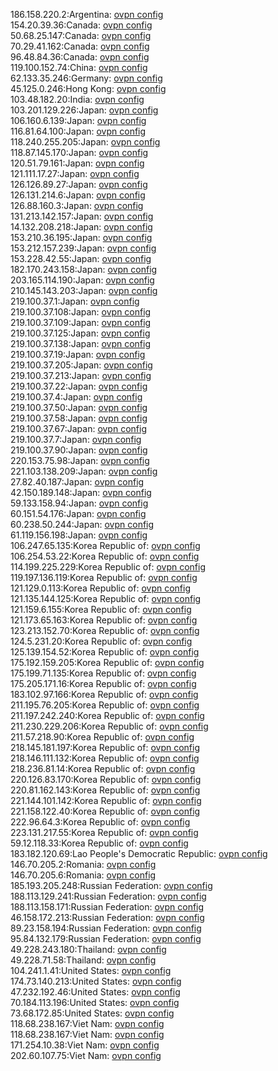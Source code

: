 186.158.220.2:Argentina: [ovpn config](vpn/186_158_220_2.ovpn)  
154.20.39.36:Canada: [ovpn config](vpn/154_20_39_36.ovpn)  
50.68.25.147:Canada: [ovpn config](vpn/50_68_25_147.ovpn)  
70.29.41.162:Canada: [ovpn config](vpn/70_29_41_162.ovpn)  
96.48.84.36:Canada: [ovpn config](vpn/96_48_84_36.ovpn)  
119.100.152.74:China: [ovpn config](vpn/119_100_152_74.ovpn)  
62.133.35.246:Germany: [ovpn config](vpn/62_133_35_246.ovpn)  
45.125.0.246:Hong Kong: [ovpn config](vpn/45_125_0_246.ovpn)  
103.48.182.20:India: [ovpn config](vpn/103_48_182_20.ovpn)  
103.201.129.226:Japan: [ovpn config](vpn/103_201_129_226.ovpn)  
106.160.6.139:Japan: [ovpn config](vpn/106_160_6_139.ovpn)  
116.81.64.100:Japan: [ovpn config](vpn/116_81_64_100.ovpn)  
118.240.255.205:Japan: [ovpn config](vpn/118_240_255_205.ovpn)  
118.87.145.170:Japan: [ovpn config](vpn/118_87_145_170.ovpn)  
120.51.79.161:Japan: [ovpn config](vpn/120_51_79_161.ovpn)  
121.111.17.27:Japan: [ovpn config](vpn/121_111_17_27.ovpn)  
126.126.89.27:Japan: [ovpn config](vpn/126_126_89_27.ovpn)  
126.131.214.6:Japan: [ovpn config](vpn/126_131_214_6.ovpn)  
126.88.160.3:Japan: [ovpn config](vpn/126_88_160_3.ovpn)  
131.213.142.157:Japan: [ovpn config](vpn/131_213_142_157.ovpn)  
14.132.208.218:Japan: [ovpn config](vpn/14_132_208_218.ovpn)  
153.210.36.195:Japan: [ovpn config](vpn/153_210_36_195.ovpn)  
153.212.157.239:Japan: [ovpn config](vpn/153_212_157_239.ovpn)  
153.228.42.55:Japan: [ovpn config](vpn/153_228_42_55.ovpn)  
182.170.243.158:Japan: [ovpn config](vpn/182_170_243_158.ovpn)  
203.165.114.190:Japan: [ovpn config](vpn/203_165_114_190.ovpn)  
210.145.143.203:Japan: [ovpn config](vpn/210_145_143_203.ovpn)  
219.100.37.1:Japan: [ovpn config](vpn/219_100_37_1.ovpn)  
219.100.37.108:Japan: [ovpn config](vpn/219_100_37_108.ovpn)  
219.100.37.109:Japan: [ovpn config](vpn/219_100_37_109.ovpn)  
219.100.37.125:Japan: [ovpn config](vpn/219_100_37_125.ovpn)  
219.100.37.138:Japan: [ovpn config](vpn/219_100_37_138.ovpn)  
219.100.37.19:Japan: [ovpn config](vpn/219_100_37_19.ovpn)  
219.100.37.205:Japan: [ovpn config](vpn/219_100_37_205.ovpn)  
219.100.37.213:Japan: [ovpn config](vpn/219_100_37_213.ovpn)  
219.100.37.22:Japan: [ovpn config](vpn/219_100_37_22.ovpn)  
219.100.37.4:Japan: [ovpn config](vpn/219_100_37_4.ovpn)  
219.100.37.50:Japan: [ovpn config](vpn/219_100_37_50.ovpn)  
219.100.37.58:Japan: [ovpn config](vpn/219_100_37_58.ovpn)  
219.100.37.67:Japan: [ovpn config](vpn/219_100_37_67.ovpn)  
219.100.37.7:Japan: [ovpn config](vpn/219_100_37_7.ovpn)  
219.100.37.90:Japan: [ovpn config](vpn/219_100_37_90.ovpn)  
220.153.75.98:Japan: [ovpn config](vpn/220_153_75_98.ovpn)  
221.103.138.209:Japan: [ovpn config](vpn/221_103_138_209.ovpn)  
27.82.40.187:Japan: [ovpn config](vpn/27_82_40_187.ovpn)  
42.150.189.148:Japan: [ovpn config](vpn/42_150_189_148.ovpn)  
59.133.158.94:Japan: [ovpn config](vpn/59_133_158_94.ovpn)  
60.151.54.176:Japan: [ovpn config](vpn/60_151_54_176.ovpn)  
60.238.50.244:Japan: [ovpn config](vpn/60_238_50_244.ovpn)  
61.119.156.198:Japan: [ovpn config](vpn/61_119_156_198.ovpn)  
106.247.65.135:Korea Republic of: [ovpn config](vpn/106_247_65_135.ovpn)  
106.254.53.22:Korea Republic of: [ovpn config](vpn/106_254_53_22.ovpn)  
114.199.225.229:Korea Republic of: [ovpn config](vpn/114_199_225_229.ovpn)  
119.197.136.119:Korea Republic of: [ovpn config](vpn/119_197_136_119.ovpn)  
121.129.0.113:Korea Republic of: [ovpn config](vpn/121_129_0_113.ovpn)  
121.135.144.125:Korea Republic of: [ovpn config](vpn/121_135_144_125.ovpn)  
121.159.6.155:Korea Republic of: [ovpn config](vpn/121_159_6_155.ovpn)  
121.173.65.163:Korea Republic of: [ovpn config](vpn/121_173_65_163.ovpn)  
123.213.152.70:Korea Republic of: [ovpn config](vpn/123_213_152_70.ovpn)  
124.5.231.20:Korea Republic of: [ovpn config](vpn/124_5_231_20.ovpn)  
125.139.154.52:Korea Republic of: [ovpn config](vpn/125_139_154_52.ovpn)  
175.192.159.205:Korea Republic of: [ovpn config](vpn/175_192_159_205.ovpn)  
175.199.71.135:Korea Republic of: [ovpn config](vpn/175_199_71_135.ovpn)  
175.205.171.16:Korea Republic of: [ovpn config](vpn/175_205_171_16.ovpn)  
183.102.97.166:Korea Republic of: [ovpn config](vpn/183_102_97_166.ovpn)  
211.195.76.205:Korea Republic of: [ovpn config](vpn/211_195_76_205.ovpn)  
211.197.242.240:Korea Republic of: [ovpn config](vpn/211_197_242_240.ovpn)  
211.230.229.206:Korea Republic of: [ovpn config](vpn/211_230_229_206.ovpn)  
211.57.218.90:Korea Republic of: [ovpn config](vpn/211_57_218_90.ovpn)  
218.145.181.197:Korea Republic of: [ovpn config](vpn/218_145_181_197.ovpn)  
218.146.111.132:Korea Republic of: [ovpn config](vpn/218_146_111_132.ovpn)  
218.236.81.14:Korea Republic of: [ovpn config](vpn/218_236_81_14.ovpn)  
220.126.83.170:Korea Republic of: [ovpn config](vpn/220_126_83_170.ovpn)  
220.81.162.143:Korea Republic of: [ovpn config](vpn/220_81_162_143.ovpn)  
221.144.101.142:Korea Republic of: [ovpn config](vpn/221_144_101_142.ovpn)  
221.158.122.40:Korea Republic of: [ovpn config](vpn/221_158_122_40.ovpn)  
222.96.64.3:Korea Republic of: [ovpn config](vpn/222_96_64_3.ovpn)  
223.131.217.55:Korea Republic of: [ovpn config](vpn/223_131_217_55.ovpn)  
59.12.118.33:Korea Republic of: [ovpn config](vpn/59_12_118_33.ovpn)  
183.182.120.69:Lao People's Democratic Republic: [ovpn config](vpn/183_182_120_69.ovpn)  
146.70.205.2:Romania: [ovpn config](vpn/146_70_205_2.ovpn)  
146.70.205.6:Romania: [ovpn config](vpn/146_70_205_6.ovpn)  
185.193.205.248:Russian Federation: [ovpn config](vpn/185_193_205_248.ovpn)  
188.113.129.241:Russian Federation: [ovpn config](vpn/188_113_129_241.ovpn)  
188.113.158.171:Russian Federation: [ovpn config](vpn/188_113_158_171.ovpn)  
46.158.172.213:Russian Federation: [ovpn config](vpn/46_158_172_213.ovpn)  
89.23.158.194:Russian Federation: [ovpn config](vpn/89_23_158_194.ovpn)  
95.84.132.179:Russian Federation: [ovpn config](vpn/95_84_132_179.ovpn)  
49.228.243.180:Thailand: [ovpn config](vpn/49_228_243_180.ovpn)  
49.228.71.58:Thailand: [ovpn config](vpn/49_228_71_58.ovpn)  
104.241.1.41:United States: [ovpn config](vpn/104_241_1_41.ovpn)  
174.73.140.213:United States: [ovpn config](vpn/174_73_140_213.ovpn)  
47.232.192.46:United States: [ovpn config](vpn/47_232_192_46.ovpn)  
70.184.113.196:United States: [ovpn config](vpn/70_184_113_196.ovpn)  
73.68.172.85:United States: [ovpn config](vpn/73_68_172_85.ovpn)  
118.68.238.167:Viet Nam: [ovpn config](vpn/118_68_238_167.ovpn)  
118.68.238.167:Viet Nam: [ovpn config](vpn/118_68_238_167.ovpn)  
171.254.10.38:Viet Nam: [ovpn config](vpn/171_254_10_38.ovpn)  
202.60.107.75:Viet Nam: [ovpn config](vpn/202_60_107_75.ovpn)  
